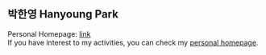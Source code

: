 ## 박한영 Hanyoung Park

Personal Homepage: [link]
<br/>If you have interest to my activities, you can check my [personal homepage].


[link]: https://opalescent-jacket-efc.notion.site/Han-Y-Park-9ab65f0adf9b4b38839157bfd95f9158
[personal homepage]: https://opalescent-jacket-efc.notion.site/Han-Y-Park-9ab65f0adf9b4b38839157bfd95f9158
